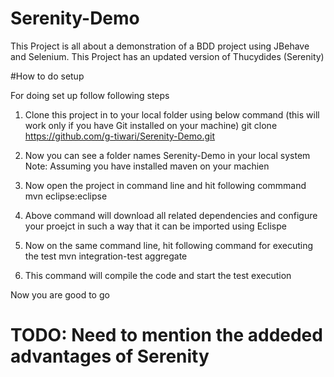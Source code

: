 # Serenity-Demo
This Project is all about a demonstration of a BDD project using JBehave and Selenium. This Project has an updated version of Thucydides (Serenity)

#How to do setup

For doing set up follow following steps
	 	
1. Clone this project in to your local folder using below command (this will work only if you have Git installed on your machine)
	 git clone https://github.com/g-tiwari/Serenity-Demo.git
	 
2. Now you can see a folder names Serenity-Demo in your local system
	 Note: Assuming you have installed maven on your machien
3. Now open the project in command line and hit following commmand
	 mvn eclipse:eclipse
4. Above command will download all related dependencies and configure your proejct in such a way that it can be imported using Eclispe
5. Now on the same command line, hit following command for executing the test
	 mvn integration-test aggregate
	 
6. This command will compile the code and start the test execution

Now you are good to go 

# TODO: Need to mention the addeded advantages of Serenity
